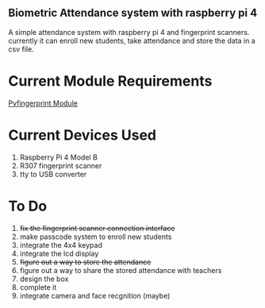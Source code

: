 ## Biometric Attendance system with raspberry pi 4
A simple attendance system with raspberry pi 4 and fingerprint scanners. currently
it can enroll new students, take attendance and store the data in a csv file.

# Current Module Requirements
<a href="https://pypi.org/project/pyfingerprint/">Pyfingerprint Module</a>

# Current Devices Used
1. Raspberry Pi 4 Model B
2. R307 fingerprint scanner
3. tty to USB converter

# To Do
1. ~~fix the fingerprint scanner connection interface~~
2. make passcode system to enroll new students
3. integrate the 4x4 keypad
4. integrate the lcd display
5. ~~figure out a way to store the attendance~~
6. figure out a way to share the stored attendance with teachers
7. design the box
8. complete it
9. integrate camera and face recgnition (maybe)
